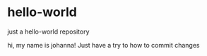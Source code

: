 # hello-world
just a hello-world repository

hi, my name is johanna! Just have a try to how to commit changes 

